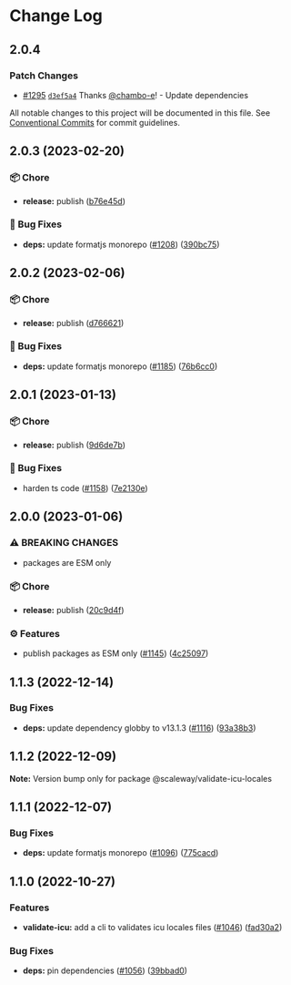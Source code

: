 # Change Log

## 2.0.4

### Patch Changes

- [#1295](https://github.com/scaleway/scaleway-lib/pull/1295) [`d3ef5a4`](https://github.com/scaleway/scaleway-lib/commit/d3ef5a460fa496d23d3e376128e88042d52baed8) Thanks [@chambo-e](https://github.com/chambo-e)! - Update dependencies

All notable changes to this project will be documented in this file.
See [Conventional Commits](https://conventionalcommits.org) for commit guidelines.

## 2.0.3 (2023-02-20)

### :package: Chore

- **release:** publish ([b76e45d](https://github.com/scaleway/scaleway-lib/commit/b76e45dff6602c566e69343c1ddddfc304d20f92))

### :bug: Bug Fixes

- **deps:** update formatjs monorepo ([#1208](https://github.com/scaleway/scaleway-lib/issues/1208)) ([390bc75](https://github.com/scaleway/scaleway-lib/commit/390bc75dfa2833b30c7ac85d76e0832b8aead5b6))

## 2.0.2 (2023-02-06)

### :package: Chore

- **release:** publish ([d766621](https://github.com/scaleway/scaleway-lib/commit/d766621aa3de6d5eaa102d111556d838563f5dd9))

### :bug: Bug Fixes

- **deps:** update formatjs monorepo ([#1185](https://github.com/scaleway/scaleway-lib/issues/1185)) ([76b6cc0](https://github.com/scaleway/scaleway-lib/commit/76b6cc00c39aee23a576f92487065eae5ad0cb6c))

## 2.0.1 (2023-01-13)

### :package: Chore

- **release:** publish ([9d6de7b](https://github.com/scaleway/scaleway-lib/commit/9d6de7b63065f53774cb64b0e5a46a868dc9933a))

### :bug: Bug Fixes

- harden ts code ([#1158](https://github.com/scaleway/scaleway-lib/issues/1158)) ([7e2130e](https://github.com/scaleway/scaleway-lib/commit/7e2130ea4c2a079c69ec49b27444daa8f6076d03))

## 2.0.0 (2023-01-06)

### ⚠ BREAKING CHANGES

- packages are ESM only

### :package: Chore

- **release:** publish ([20c9d4f](https://github.com/scaleway/scaleway-lib/commit/20c9d4fb39822245252bf362bc7a8d26127e511d))

### :gear: Features

- publish packages as ESM only ([#1145](https://github.com/scaleway/scaleway-lib/issues/1145)) ([4c25097](https://github.com/scaleway/scaleway-lib/commit/4c25097254a5ba7f0a5dbb6fdf5d6578a75f777a))

## 1.1.3 (2022-12-14)

### Bug Fixes

- **deps:** update dependency globby to v13.1.3 ([#1116](https://github.com/scaleway/scaleway-lib/issues/1116)) ([93a38b3](https://github.com/scaleway/scaleway-lib/commit/93a38b37611e9e94c71b0f1a3a2067a53127a488))

## 1.1.2 (2022-12-09)

**Note:** Version bump only for package @scaleway/validate-icu-locales

## 1.1.1 (2022-12-07)

### Bug Fixes

- **deps:** update formatjs monorepo ([#1096](https://github.com/scaleway/scaleway-lib/issues/1096)) ([775cacd](https://github.com/scaleway/scaleway-lib/commit/775cacd387257768d90f27419769f3034abb7ce0))

## 1.1.0 (2022-10-27)

### Features

- **validate-icu:** add a cli to validates icu locales files ([#1046](https://github.com/scaleway/scaleway-lib/issues/1046)) ([fad30a2](https://github.com/scaleway/scaleway-lib/commit/fad30a22e76dbc7614544da373cb7856113b4d38))

### Bug Fixes

- **deps:** pin dependencies ([#1056](https://github.com/scaleway/scaleway-lib/issues/1056)) ([39bbad0](https://github.com/scaleway/scaleway-lib/commit/39bbad0917edae566272231b7a25facd27066be0))

